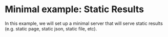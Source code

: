 # Minimal example: Static Results

In this example, we will set up a minimal server that will serve static results (e.g. static page, static json, static file, etc).